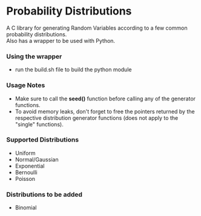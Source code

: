 # Probability Distributions
A C library for generating Random Variables according to a few common probability distributions. </br>
Also has a wrapper to be used with Python.

### Using the wrapper

- run the build.sh file to build the python module

### Usage Notes

- Make sure to call the **seed()** function before calling any of the generator functions.
- To avoid memory leaks, don't forget to free the pointers returned by the respective distribution generator functions (does not apply to the "single" functions).

### Supported Distributions
- Uniform
- Normal/Gaussian
- Exponential
- Bernoulli
- Poisson

### Distributions to be added
- Binomial
